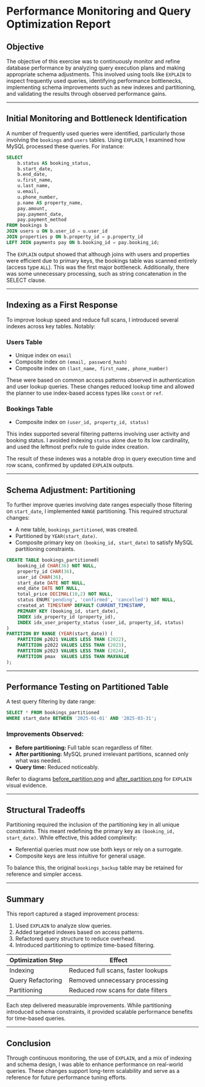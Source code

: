 
# Performance Monitoring and Query Optimization Report

## Objective

The objective of this exercise was to continuously monitor and refine database performance by analyzing query execution plans and making appropriate schema adjustments. This involved using tools like `EXPLAIN` to inspect frequently used queries, identifying performance bottlenecks, implementing schema improvements such as new indexes and partitioning, and validating the results through observed performance gains.

---

## Initial Monitoring and Bottleneck Identification

A number of frequently used queries were identified, particularly those involving the `bookings` and `users` tables. Using `EXPLAIN`, I examined how MySQL processed these queries. For instance:

```sql
SELECT 
    b.status AS booking_status,
    b.start_date,
    b.end_date,
    u.first_name,
    u.last_name,
    u.email,
    u.phone_number,
    p.name AS property_name,
    pay.amount,
    pay.payment_date,
    pay.payment_method
FROM bookings b
JOIN users u ON b.user_id = u.user_id
JOIN properties p ON b.property_id = p.property_id
LEFT JOIN payments pay ON b.booking_id = pay.booking_id;
```

The `EXPLAIN` output showed that although joins with users and properties were efficient due to primary keys, the bookings table was scanned entirely (access type `ALL`). This was the first major bottleneck. Additionally, there was some unnecessary processing, such as string concatenation in the SELECT clause.

---

## Indexing as a First Response

To improve lookup speed and reduce full scans, I introduced several indexes across key tables. Notably:

### Users Table

* Unique index on `email`
* Composite index on `(email, password_hash)`
* Composite index on `(last_name, first_name, phone_number)`

These were based on common access patterns observed in authentication and user lookup queries. These changes reduced lookup time and allowed the planner to use index-based access types like `const` or `ref`.

### Bookings Table

* Composite index on `(user_id, property_id, status)`

This index supported several filtering patterns involving user activity and booking status. I avoided indexing `status` alone due to its low cardinality, and used the leftmost prefix rule to guide index creation.

The result of these indexes was a notable drop in query execution time and row scans, confirmed by updated `EXPLAIN` outputs.

---

## Schema Adjustment: Partitioning

To further improve queries involving date ranges especially those filtering on `start_date`, I implemented `RANGE` partitioning. This required structural changes:

* A new table, `bookings_partitioned`, was created.
* Partitioned by `YEAR(start_date)`.
* Composite primary key on `(booking_id, start_date)` to satisfy MySQL partitioning constraints.

```sql
CREATE TABLE bookings_partitioned(
    booking_id CHAR(36) NOT NULL,
    property_id CHAR(36),
    user_id CHAR(36),
    start_date DATE NOT NULL,
    end_date DATE NOT NULL,
    total_price DECIMAL(10,2) NOT NULL,
    status ENUM('pending', 'confirmed', 'cancelled') NOT NULL,
    created_at TIMESTAMP DEFAULT CURRENT_TIMESTAMP,
    PRIMARY KEY (booking_id, start_date),
    INDEX idx_property_id (property_id),
    INDEX idx_user_property_status (user_id, property_id, status)
)
PARTITION BY RANGE (YEAR(start_date)) (
    PARTITION p2021 VALUES LESS THAN (2022),
    PARTITION p2022 VALUES LESS THAN (2023),
    PARTITION p2023 VALUES LESS THAN (2024),
    PARTITION pmax  VALUES LESS THAN MAXVALUE
);
```

---

## Performance Testing on Partitioned Table

A test query filtering by date range:

```sql
SELECT * FROM bookings_partitioned
WHERE start_date BETWEEN '2025-01-01' AND '2025-03-31';
```

### Improvements Observed:

* **Before partitioning:** Full table scan regardless of filter.
* **After partitioning:** MySQL pruned irrelevant partitions, scanned only what was needed.
* **Query time:** Reduced noticeably.

Refer to diagrams [before\_partition.png](./before_partition.png) and [after\_partition.png](./after_partition.png) for `EXPLAIN` visual evidence.

---

## Structural Tradeoffs

Partitioning required the inclusion of the partitioning key in all unique constraints. This meant redefining the primary key as `(booking_id, start_date)`. While effective, this added complexity:

* Referential queries must now use both keys or rely on a surrogate.
* Composite keys are less intuitive for general usage.

To balance this, the original `bookings_backup` table may be retained for reference and simpler access.

---

## Summary

This report captured a staged improvement process:

1. Used `EXPLAIN` to analyze slow queries.
2. Added targeted indexes based on access patterns.
3. Refactored query structure to reduce overhead.
4. Introduced partitioning to optimize time-based filtering.

| Optimization Step | Effect                             |
| ----------------- | ---------------------------------- |
| Indexing          | Reduced full scans, faster lookups |
| Query Refactoring | Removed unnecessary processing     |
| Partitioning      | Reduced row scans for date filters |

Each step delivered measurable improvements. While partitioning introduced schema constraints, it provided scalable performance benefits for time-based queries.

---

## Conclusion

Through continuous monitoring, the use of `EXPLAIN`, and a mix of indexing and schema design, I was able to enhance performance on real-world queries. These changes support long-term scalability and serve as a reference for future performance tuning efforts.
